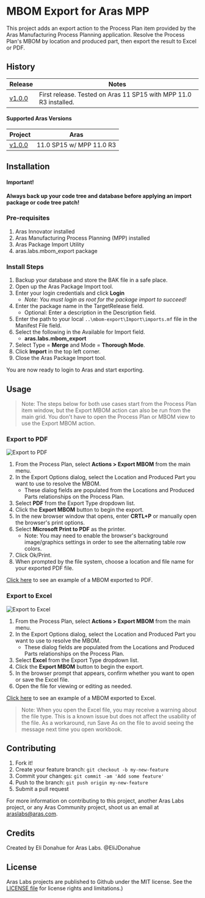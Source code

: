 # MBOM Export for Aras MPP 

This project adds an export action to the Process Plan item provided by the Aras Manufacturing Process Planning application. Resolve the Process Plan's MBOM by location and produced part, then export the result to Excel or PDF.

## History

Release | Notes
--------|--------
[v1.0.0](https://github.com/ArasLabs/mbom-export/releases/tag/v1.0.0) | First release. Tested on Aras 11 SP15 with MPP 11.0 R3 installed. 

#### Supported Aras Versions

Project | Aras
--------|------
[v1.0.0](https://github.com/ArasLabs/mbom-export/releases/tag/v1.0.0) | 11.0 SP15 w/ MPP 11.0 R3

## Installation

#### Important!
**Always back up your code tree and database before applying an import package or code tree patch!**

### Pre-requisites

1. Aras Innovator installed
2. Aras Manufacturing Process Planning (MPP) installed
3. Aras Package Import Utility
4. aras.labs.mbom_export package

### Install Steps

1. Backup your database and store the BAK file in a safe place.
2. Open up the Aras Package Import tool.
3. Enter your login credentials and click **Login**
    * _Note: You must login as root for the package import to succeed!_
4. Enter the package name in the TargetRelease field.
    * Optional: Enter a description in the Description field.
5. Enter the path to your local `..\mbom-export\Import\imports.mf` file in the Manifest File field.
6. Select the following in the Available for Import field.
    * **aras.labs.mbom_export**
7. Select Type = **Merge** and Mode = **Thorough Mode**.
8. Click **Import** in the top left corner.
9. Close the Aras Package Import tool.

You are now ready to login to Aras and start exporting.

## Usage

>Note: The steps below for both use cases start from the Process Plan item window, but the Export MBOM action can also be run from the main grid. You don't have to open the Process Plan or MBOM view to use the Export MBOM action.

### Export to PDF

![Export to PDF](./Screenshots/pdf.gif)

1. From the Process Plan, select **Actions > Export MBOM** from the main menu.
2. In the Export Options dialog, select the Location and Produced Part you want to use to resolve the MBOM. 
    * These dialog fields are populated from the Locations and Produced Parts relationships on the Process Plan.
3. Select **PDF** from the Export Type dropdown list.
4. Click the **Export MBOM** button to begin the export.
5. In the new browser window that opens, enter **CRTL+P** or manually open the browser's print options.
6. Select **Microsoft Print to PDF** as the printer.
    * Note: You may need to enable the browser's background image/graphics settings in order to see the alternating table row colors.
7. Click Ok/Print.
8. When prompted by the file system, choose a location and file name for your exported PDF file.

[Click here](./Examples/PP010_MBOM_Export.pdf) to see an example of a MBOM exported to PDF.

### Export to Excel

![Export to Excel](./Screenshots/excel.gif)

1. From the Process Plan, select **Actions > Export MBOM** from the main menu.
2. In the Export Options dialog, select the Location and Produced Part you want to use to resolve the MBOM. 
    * These dialog fields are populated from the Locations and Produced Parts relationships on the Process Plan.
3. Select **Excel** from the Export Type dropdown list.
4. Click the **Export MBOM** button to begin the export.
5. In the browser prompt that appears, confirm whether you want to open or save the Excel file.
6. Open the file for viewing or editing as needed.

[Click here](./Examples/PP010_MBOM_Export.xls) to see an example of a MBOM exported to Excel.

>Note: When you open the Excel file, you may receive a warning about the file type. This is a known issue but does not affect the usability of the file. As a workaround, run Save As on the file to avoid seeing the message next time you open workbook.

## Contributing

1. Fork it!
2. Create your feature branch: `git checkout -b my-new-feature`
3. Commit your changes: `git commit -am 'Add some feature'`
4. Push to the branch: `git push origin my-new-feature`
5. Submit a pull request

For more information on contributing to this project, another Aras Labs project, or any Aras Community project, shoot us an email at araslabs@aras.com.

## Credits

Created by Eli Donahue for Aras Labs. @EliJDonahue

## License

Aras Labs projects are published to Github under the MIT license. See the [LICENSE file](./LICENSE.md) for license rights and limitations.)